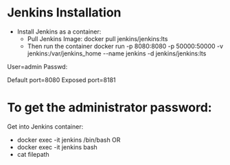 # Jenkins Installation

- Install Jenkins as a container:  
  - Pull Jenkins Image: 
    docker pull jenkins/jenkins:lts
  - Then run the container 
    docker run -p 8080:8080 -p 50000:50000 -v jenkins:/var/jenkins_home --name jenkins -d jenkins/jenkins:lts

User=admin 
Passwd: 


Default port=8080
Exposed port=8181


To get the administrator password:
==================================
Get into Jenkins container: 
 - docker exec -it jenkins /bin/bash  OR 
 - docker exec -it jenkins bash
 - cat filepath 